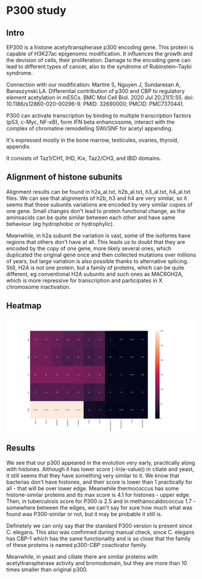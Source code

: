 # P300 study

## Intro

EP300 is a histone acetyltranspherase p300 encoding gene. This protein is capable of H3K27ac epigenomic modification. It influences the growth and the devision of cells, their proliferation. Damage to the encoding gene can lead to different types of cancer, also to the syndrome of Rubinstein–Taybi syndrome.

Connection with our modification: Martire S, Nguyen J, Sundaresan A, Banaszynski LA. Differential contribution of p300 and CBP to regulatory element acetylation in mESCs. BMC Mol Cell Biol. 2020 Jul 20;21(1):55. doi: 10.1186/s12860-020-00296-9. PMID: 32690000; PMCID: PMC7370441.

P300 can activate transcription by binding to multiple transcription factors (p53, c-Myc, NF-κB), form IFN beta enhancosome, interact with the complex of chromatine remodelling SWI/SNF for acetyl appending.

It's expressed mostly in the bone marrow, testicules, ovaries, thyroid, appendix.

It consists of Taz1/CH1, IHD, Kix, Taz2/CH3, and IBiD domains.


## Alignment of histone subunits

Alignment results can be found in h2a_al.txt, h2b_al.txt, h3_al.txt, h4_al.txt files. We can see that alignments of h2b, h3 and h4 are very similar, so it seems that these subunits variations are encoded by very similar copies of one gene. Small changes don't lead to protein functional change, as the aminoacids can be quite similar between each other and have same behaviour (eg hydrophobic or hydrophylic). 

Meanwhile, in h2a subunit the variation is vast, some of the isoforms have regions that others don't have at all. This leads us to doubt that they are encoded by the copy of one gene, more likely several ones, which duplicated the original gene once and then collected mutations over millions of years, but large variation is also possible thanks to alternative splicing. Still, H2A is not one protein, but a family of proteins, which can be quite different, eg conventional H2A subunits and such ones as MACROH2A, which is more repressive for transcription and participates in X chromosome inactivation.

## Heatmap

![Heatmap](heatmap.png)

## Results

We see that our p300 appeared in the evolution very early, practically along with histones. Although it has lower score (-ln(e-value)) in ciliate and yeast, it still seems that they have something very similar to it. We know that bacterias don't have histones, and their score is lower than 1 practically for all - that will be over lower edge. Meanwhile thermococcus has some histone-similar proteins and its max score is 4.1 for histones - upper edge. Then, in tuberculosis score for P300 is 2.5 and in methanocaldococcus 1.7 - somewhere between the edges, we can't say for sure how much what was found was P300-similar or not, but it may be probable it still is. 

Definetely we can only say that the standard P300 version is present since C. elegans. This also was confirmed during manual check, since C. elegans has CBP-1 which has the same functionality and is so close that the family of these proteins is named p300-CBP coactivator family.

Meanwhile, in yeast and ciliate there are similar proteins with acetyltranspherase activity and bromodomain, but they are more than 10 times smaller than original p300.
